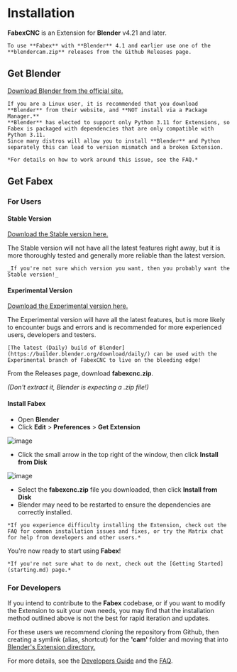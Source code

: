 # Installation

**FabexCNC** is an Extension for **Blender** v4.21 and later.

```{note}
To use **Fabex** with **Blender** 4.1 and earlier use one of the **blendercam.zip** releases from the Github Releases page.
```

## Get Blender
[Download Blender from the official site.](https://www.blender.org/download/)

```{note}
If you are a Linux user, it is recommended that you download **Blender** from their website, and **NOT install via a Package Manager.**
**Blender** has elected to support only Python 3.11 for Extensions, so Fabex is packaged with dependencies that are only compatible with Python 3.11.
Since many distros will allow you to install **Blender** and Python separately this can lead to version mismatch and a broken Extension.

*For details on how to work around this issue, see the FAQ.*
```
## Get Fabex
### For Users
#### Stable Version
[Download the Stable version here.](https://github.com/vilemduha/blendercam/releases)

The Stable version will not have all the latest features right away, but it is more thoroughly tested and generally more reliable than the latest version. 

```{note}
_If you're not sure which version you want, then you probably want the Stable version!_
```

#### Experimental Version
[Download the Experimental version here.](https://github.com/pppalain/blendercam/releases)

The Experimental version will have all the latest features, but is more likely to encounter bugs and errors and is recommended for more experienced users, developers and testers.

```{note}
[The latest (Daily) build of Blender](https://builder.blender.org/download/daily/) can be used with the Experimental branch of FabexCNC to live on the bleeding edge!
```

From the Releases page, download **fabexcnc.zip**.

*(Don't extract it, Blender is expecting a .zip file!)*

#### Install Fabex
- Open **Blender**
- Click **Edit** > **Preferences** > **Get Extension**

![image](https://github.com/user-attachments/assets/7776b3dd-2411-4348-b4d7-b0262f683f90)
- Click the small arrow in the top right of the window, then click **Install from Disk**

![image](https://github.com/user-attachments/assets/1bec6168-5b57-48c4-afe7-310664fa979d)
- Select the **fabexcnc.zip** file you downloaded, then click **Install from Disk**
- Blender may need to be restarted to ensure the dependencies are correctly installed.

```{note}
*If you experience difficulty installing the Extension, check out the FAQ for common installation issues and fixes, or try the Matrix chat for help from developers and other users.*
```

You're now ready to start using **Fabex**!

```{note}
*If you're not sure what to do next, check out the [Getting Started](starting.md) page.*
```

### For Developers
If you intend to contribute to the **Fabex** codebase, or if you want to modify the Extension to suit your own needs, you may find that the installation method outlined above is not the best for rapid iteration and updates.

For these users we recommend cloning the repository from Github, then creating a symlink (alias, shortcut) for the **'cam'** folder and moving that into [Blender's Extension directory.](https://docs.blender.org/manual/en/latest/advanced/blender_directory_layout.html)

For more details, see the [Developers Guide](developers.rst) and the [FAQ](faq.md).